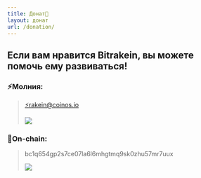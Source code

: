 ```yaml
---
title: Донат👛
layout: донат
url: /donation/
---
```


## <h2>Если вам нравится Bitrakein, вы можете помочь ему развиваться!</h2>

 ### <h3>⚡️Молния:</h3> 

> [⚡️rakein@coinos.io](lightning:rakein@coinos.io)
>
> ![](/img/donat/bitpay-ln/LN-coinos-pay.png "")

### <h3>🔗On-chain:</h3>

> bc1q654gp2s7ce07la6l6mhgtmq9sk0zhu57mr7uux
>
> ![](/img/donat/bitpay-on/BTC-coinos-pay.png "")
